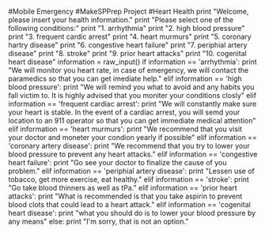 #Mobile Emergency
#MakeSPPrep Project
#Heart Health
print "Welcome, please insert your health information."
print "Please select one of the following conditions:"
print "1. arrhythmia"
print "2. high blood pressure"
print "3. frequent cardic arrest"
print "4. heart murmurs"
print "5. coronary hartry disease"
print "6. congestive heart failure"
print "7. periphial artery disease"
print "8. stroke"
print "9. prior heart attacks"
print "10. cogenital heart disease"
information = raw_input()
if information == 'arrhythmia':
    print "We will monitor you heart rate, in case of emergency, we will contact the paramedics so that you can get imediate help."
elif information == 'high blood pressure':
    print "We will remind you what to avoid and any habits you fall victim to. It is highly advised that you moniter your conditions closly"
elif information == 'frequent cardiac arrest':
    print "We will constantly make sure your heart is stable. In the event of a cardiac arrest, you will semd your location to an 911 operator so that you can get immediate medical attention"
elif information == 'heart murmurs':
    print "We recommend that you visit your doctor and moneter your condion yearly if possible"
elif information == 'coronary artery disease':
    print "We recommend that you try to lower your blood pressure to prevent any heart attacks." 
elif information == 'congestive heart failure':
    print "Go see your doctor to finalize the cause of you problem."
elif information == 'periphial artery disease':
    print "Lessen use of tobacco, get more exercise, eat healthy."
elif information == 'stroke':
    print "Go take blood thinners as well as tPa."
elif information == 'prior heart attacks':
    print "What is recommended is that you take aspirin to prevent blood clots that could lead to a heart attack."
elif information == 'cogenital heart disease':
    print "what you should do is to lower your blood pressure by any means"
else:
    print "I'm sorry, that is not an option."
